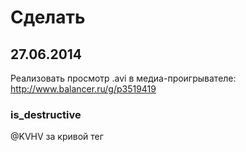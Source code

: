 Сделать
=======

27.06.2014
----------
Реализовать просмотр .avi в медиа-проигрывателе: http://www.balancer.ru/g/p3519419

### is_destructive
@KVHV за кривой тег


